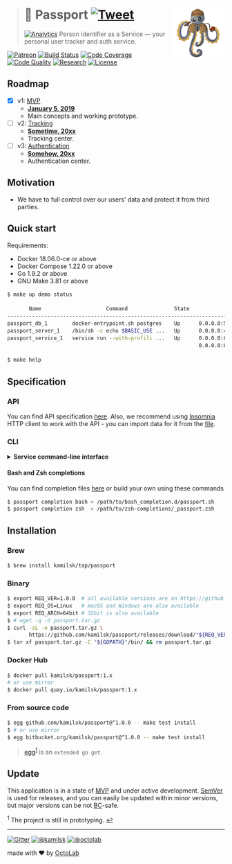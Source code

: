 > # 👮 Passport [![Tweet][icon_twitter]][twitter_publish] <img align="right" width="126" src=".github/character.png">
> [![Analytics][analytics_pixel]][page_promo]
> Person Identifier as a Service &mdash; your personal user tracker and auth service.

[![Patreon][icon_patreon]](https://www.patreon.com/octolab)
[![Build Status][icon_build]][page_build]
[![Code Coverage][icon_coverage]][page_quality]
[![Code Quality][icon_quality]][page_quality]
[![Research][icon_research]][page_research]
[![License][icon_license]](LICENSE)

## Roadmap

- [x] v1: [MVP][project_v1]
  - [**January 5, 2019**][project_v1_dl]
  - Main concepts and working prototype.
- [ ] v2: [Tracking][project_v2]
  - [**Sometime, 20xx**][project_v2_dl]
  - Tracking center.
- [ ] v3: [Authentication][project_v3]
  - [**Somehow, 20xx**][project_v3_dl]
  - Authentication center.

## Motivation

- We have to full control over our users' data and protect it from third parties.

## Quick start

Requirements:

- Docker 18.06.0-ce or above
- Docker Compose 1.22.0 or above
- Go 1.9.2 or above
- GNU Make 3.81 or above

```bash
$ make up demo status

       Name                     Command               State                           Ports
-------------------------------------------------------------------------------------------------------------------
passport_db_1        docker-entrypoint.sh postgres    Up      0.0.0.0:5432->5432/tcp
passport_server_1    /bin/sh -c echo $BASIC_USE ...   Up      0.0.0.0:443->443/tcp, 0.0.0.0:80->80/tcp
passport_service_1   service run --with-profili ...   Up      0.0.0.0:8080->8080/tcp, 0.0.0.0:8090->8090/tcp,
                                                              0.0.0.0:8091->8091/tcp, 8092/tcp, 8093/tcp

$ make help
```

## Specification

### API

You can find API specification [here](env/client/rest.http). Also, we recommend using [Insomnia](https://insomnia.rest/)
HTTP client to work with the API - you can import data for it from the [file](env/client/insomnia.json).

### CLI

<details>
<summary><strong>Service command-line interface</strong></summary>

```bash
$ make install

$ passport --help
Passport

Usage:
  passport [command]

Available Commands:
  completion  Print Bash or Zsh completion
  help        Help about any command
  migrate     Apply database migration
  run         Start HTTP server
  version     Show application version

Flags:
  -h, --help   help for passport

Use "passport [command] --help" for more information about a command.
```
</details>

#### Bash and Zsh completions

You can find completion files [here](https://github.com/kamilsk/shared/tree/dotfiles/bash_completion.d) or
build your own using these commands

```bash
$ passport completion bash > /path/to/bash_completion.d/passport.sh
$ passport completion zsh  > /path/to/zsh-completions/_passport.zsh
```

## Installation

### Brew

```bash
$ brew install kamilsk/tap/passport
```

### Binary

```bash
$ export REQ_VER=1.0.0  # all available versions are on https://github.com/kamilsk/passport/releases
$ export REQ_OS=Linux   # macOS and Windows are also available
$ export REQ_ARCH=64bit # 32bit is also available
$ # wget -q -O passport.tar.gz
$ curl -sL -o passport.tar.gz \
       https://github.com/kamilsk/passport/releases/download/"${REQ_VER}/passport_${REQ_VER}_${REQ_OS}-${REQ_ARCH}".tar.gz
$ tar xf passport.tar.gz -C "${GOPATH}"/bin/ && rm passport.tar.gz
```

### Docker Hub

```bash
$ docker pull kamilsk/passport:1.x
# or use mirror
$ docker pull quay.io/kamilsk/passport:1.x
```

### From source code

```bash
$ egg github.com/kamilsk/passport@^1.0.0 -- make test install
$ # or use mirror
$ egg bitbucket.org/kamilsk/passport@^1.0.0 -- make test install
```

> [egg](https://github.com/kamilsk/egg)<sup id="anchor-egg">[1](#egg)</sup> is an `extended go get`.

## Update

This application is in a state of [MVP](https://en.wikipedia.org/wiki/Minimum_viable_product) and under active
development. [SemVer](https://semver.org/) is used for releases, and you can easily be updated within minor versions,
but major versions can be not [BC](https://en.wikipedia.org/wiki/Backward_compatibility)-safe.

<sup id="egg">1</sup> The project is still in prototyping. [↩](#anchor-egg)

---

[![Gitter][icon_gitter]](https://gitter.im/kamilsk/passport)
[![@kamilsk][icon_tw_author]](https://twitter.com/ikamilsk)
[![@octolab][icon_tw_sponsor]](https://twitter.com/octolab_inc)

made with ❤️ by [OctoLab](https://www.octolab.org/)

[analytics_pixel]: https://ga-beacon.appspot.com/UA-109817251-24/passport/readme?pixel

[icon_build]:      https://travis-ci.org/kamilsk/passport.svg?branch=master
[icon_coverage]:   https://scrutinizer-ci.com/g/kamilsk/passport/badges/coverage.png?b=master
[icon_gitter]:     https://badges.gitter.im/Join%20Chat.svg
[icon_license]:    https://img.shields.io/badge/license-MIT-blue.svg
[icon_patreon]:    https://img.shields.io/badge/patreon-donate-orange.svg
[icon_quality]:    https://scrutinizer-ci.com/g/kamilsk/passport/badges/quality-score.png?b=master
[icon_research]:   https://img.shields.io/badge/research-in%20progress-yellow.svg
[icon_tw_author]:  https://img.shields.io/badge/author-%40kamilsk-blue.svg
[icon_tw_sponsor]: https://img.shields.io/badge/sponsor-%40octolab-blue.svg
[icon_twitter]:    https://img.shields.io/twitter/url/http/shields.io.svg?style=social

[page_build]:      https://travis-ci.org/kamilsk/passport
[page_promo]:      https://kamilsk.github.io/passport/
[page_research]:   ../../tree/research
[page_quality]:    https://scrutinizer-ci.com/g/kamilsk/passport/?branch=master

[project_v1]:      https://github.com/kamilsk/passport/projects/2
[project_v1_dl]:   https://github.com/kamilsk/passport/milestone/1
[project_v2]:      https://github.com/kamilsk/passport/projects/3
[project_v2_dl]:   https://github.com/kamilsk/passport/milestone/2
[project_v3]:      https://github.com/kamilsk/passport/projects/4
[project_v3_dl]:   https://github.com/kamilsk/passport/milestone/3

[twitter_publish]: https://twitter.com/intent/tweet?text=Person%20Identifier%20as%20a%20Service&url=https://kamilsk.github.io/passport/&via=ikamilsk&hashtags=go,service,authentication,identification
